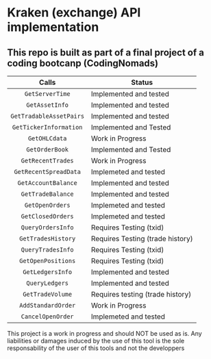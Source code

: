 # Kraken (exchange) API implementation

## This repo is built as part of a final project of a coding bootcanp (CodingNomads)

| Calls  | Status |
|:------:|--------|
|`GetServerTime` | Implemented and tested |
|`GetAssetInfo` | Implemented and tested |
|`GetTradableAssetPairs` | Implemented and tested |
|`GetTickerInformation` | Implemented and Tested |
|`GetOHLCdata` | Work in Progress | 
|`GetOrderBook` | Implemented and Tested |
|`GetRecentTrades` | Work in Progress | 
|`GetRecentSpreadData` | Implemeted and tested |
|`GetAccountBalance` | Implemented and tested | 
|`GetTradeBalance` | Implemented and tested |
|`GetOpenOrders` | Implemeted and tested |
|`GetClosedOrders` | Implemeted and tested |
|`QueryOrdersInfo` | Requires Testing (txid) |
|`GetTradesHistory` | Requires Testing (trade history) |
|`QueryTradesInfo` | Requires Testing (txid) |
|`GetOpenPositions` | Requires Testing (txid) |
|`GetLedgersInfo` | Implemented and tested |
|`QueryLedgers` | Implemented and tested |
|`GetTradeVolume` | Requires testing (trade history) |
|`AddStandardOrder` | Work in Progress |
|`CancelOpenOrder` | Implemeted and tested |

This project is a work in progress and should NOT be used as is. Any liabilities or damages induced by the use of this tool is the sole responsability of the user of this tools and not the developpers
